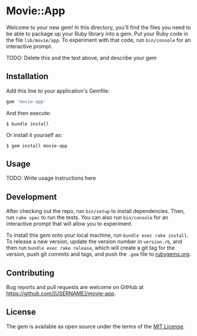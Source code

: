 # Movie::App

Welcome to your new gem! In this directory, you'll find the files you need to be able to package up your Ruby library into a gem. Put your Ruby code in the file `lib/movie/app`. To experiment with that code, run `bin/console` for an interactive prompt.

TODO: Delete this and the text above, and describe your gem

## Installation

Add this line to your application's Gemfile:

```ruby
gem 'movie-app'
```

And then execute:

    $ bundle install

Or install it yourself as:

    $ gem install movie-app

## Usage

TODO: Write usage instructions here

## Development

After checking out the repo, run `bin/setup` to install dependencies. Then, run `rake spec` to run the tests. You can also run `bin/console` for an interactive prompt that will allow you to experiment.

To install this gem onto your local machine, run `bundle exec rake install`. To release a new version, update the version number in `version.rb`, and then run `bundle exec rake release`, which will create a git tag for the version, push git commits and tags, and push the `.gem` file to [rubygems.org](https://rubygems.org).

## Contributing

Bug reports and pull requests are welcome on GitHub at https://github.com/[USERNAME]/movie-app.


## License

The gem is available as open source under the terms of the [MIT License](https://opensource.org/licenses/MIT).

